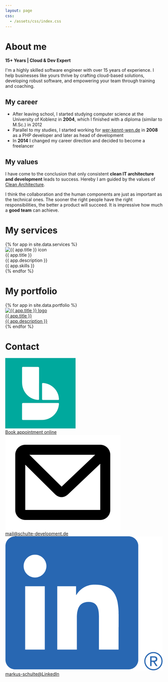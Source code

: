 ```yaml
---
layout: page
css:
  - /assets/css/index.css
---
```


# About me

**15+ Years | Cloud & Dev Expert**

I'm a highly skilled software engineer with over 15 years of experience.
I help businesses like yours thrive by crafting cloud-based solutions, developing robust software,
and empowering your team through training and coaching.

## My career

- After leaving school, I started studying computer science at the University of Koblenz in
  **2004**, which I finished with a diploma (similar to M.Sc.) in 2012
- Parallel to my studies, I started working for
  [wer-kennt-wen.de](https://en.wikipedia.org/wiki/Werkenntwen) in **2008** as a PHP developer and
  later as head of development
- In **2014** I changed my career direction and decided to become a freelancer

## My values

I have come to the conclusion that only consistent **clean IT architecture and development** leads
to success.
Hereby I am guided by the values of
[Clean Architecture](https://blog.cleancoder.com/uncle-bob/2012/08/13/the-clean-architecture.html).

I think the collaboration and the human components are just as important as the technical ones.
The sooner the right people have the right responsibilities, the better a product will succeed.
It is impressive how much a **good team** can achieve.

# My services

<div class="page-section">
{% for app in site.data.services %}
  <div class="box">
    <img src="/assets/img/service-icons/{{ app.img }}"  alt="{{ app.title }} icon"/>
    <div class="box-title">{{ app.title }}</div>
    <div class="box-desc">{{ app.description }}</div>
    <div class="box-desc">{{ app.skills }}</div>
  </div>
{% endfor %}
</div>

# My portfolio

<div class="page-section">
{% for app in site.data.portfolio %}
  <div class="box">
    <a href="{{ app.url }}">
      <img src="/assets/img/logos/{{ app.img }}"  alt="{{ app.title }} logo"/>
      <div class="box-title">{{ app.title }}</div>
      <div class="box-desc">{{ app.description }}</div>
    </a>
  </div>
{% endfor %}
</div>

# Contact

<div class="page-section">
  <div class="box">
    <a href="https://outlook.office365.com/owa/calendar/Schultedevelopment1@schulte-development.de/bookings/">
      <img src="/assets/img/logos/microsoft_bookings_logo.png" alt="Outlook logo"/>
      <div class="box-desc">Book appointment online</div>
    </a>
  </div>
  <div class="box">
    <a href="mailto:mail@schulte-development.de">
      <img src="/assets/img/logos/mail.png" alt="Logo of email"/>
      <div class="box-desc">mail@schulte-development.de</div>
    </a>
  </div>
  <div class="box">
    <a href="https://www.linkedin.com/in/markus-schulte">
      <img src="/assets/img/logos/linkedin.png"  alt="LinkedIn logo"/>
      <div class="box-desc">markus-schulte@LinkedIn</div>
    </a>
  </div>
</div>
